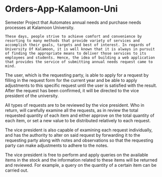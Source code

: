 # Orders-App-Kalamoon-Uni
Semester Project that Automates annual needs and purchase needs processes at Kalamoon University.

	These days, people strive to achieve comfort and convenience by resorting to many methods that provide variety of services and accomplish their goals, targets and best of interest. In regards of University Of Kalamoon, it is well known that it is always in pursuit of finding the appropriate means to deliver those services to its employees and students. Hence, the idea of building a web application that provides the service of submitting annual needs request came to mind.
  
 The user, which is the requesting party, is able to apply for a request by filling in the request form for the current year and be able to apply adjustments to this specific request until the user is satisfied with the result. After the request has been confirmed, it will be directed to the vice president of the university.
 
 All types of requests are to be reviewed by the vice president. Who in return, will carefully examine all the requests, as in review the total requested quantity of each item and either approve on the total quantity of each item, or set a new value to be distributed relatively to each request.
 
 The vice president is also capable of examining each request individually, and has the authority to alter on said request by forwarding it to the requesting party along with notes and observations so that the requesting party can make adjustments to adhere to the notes.
 
 The vice president is free to perform and apply queries on the available items in the stock and the information related to these items will be returned and reviewed. For example, a query on the quantity of a certain item can be carried out. 
